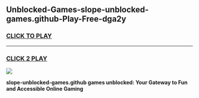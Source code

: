 
## Unblocked-Games-slope-unblocked-games.github-Play-Free-dga2y
<h3>
<a href="https://premium76.site?title=slope-unblocked-games.github&ref=17A">CLICK TO PLAY</a></h3>
<hr>

<h3>
<a href="https://premium76.site?title=slope-unblocked-games.github&ref=17A">CLICK 2 PLAY</a>
  
</h3>

<a href="https://premium76.site?title=slope-unblocked-games.github&ref=17A"><img src="https://clearcache.store/games.png"></a>


**slope-unblocked-games.github games unblocked: Your Gateway to Fun and Accessible Online Gaming**
